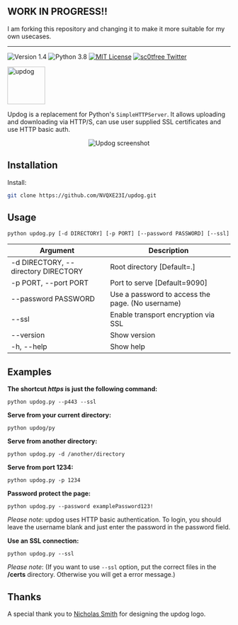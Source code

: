 ## WORK IN PROGRESS!!

I am forking this repository and changing it to make it more suitable for my own usecases.

---

![Version 1.4](http://img.shields.io/badge/version-v1.4-green.svg)
![Python 3.8](http://img.shields.io/badge/python-3.8-blue.svg)
[![MIT License](http://img.shields.io/badge/license-MIT%20License-blue.svg)](https://github.com/sc0tfree/updog/blob/master/LICENSE)
[![sc0tfree Twitter](http://img.shields.io/twitter/url/http/shields.io.svg?style=social&label=Follow)](https://twitter.com/sc0tfree)

<p>
  <img src="https://sc0tfree.squarespace.com/s/updog.png" width=85px alt="updog"/>
</p>

Updog is a replacement for Python's `SimpleHTTPServer`. 
It allows uploading and downloading via HTTP/S, 
can use user supplied SSL certificates and use HTTP basic auth.

<p align="center">
  <img src="https://sc0tfree.squarespace.com/s/updog-screenshot.png" alt="Updog screenshot"/>
</p>

## Installation

Install:

```bash
git clone https://github.com/NVQXE23I/updog.git
```

## Usage

`python updog.py [-d DIRECTORY] [-p PORT] [--password PASSWORD] [--ssl]`

| Argument                            | Description                                      |
|-------------------------------------|--------------------------------------------------| 
| -d DIRECTORY, --directory DIRECTORY | Root directory [Default=.]                       | 
| -p PORT, --port PORT                | Port to serve [Default=9090]                     |
| --password PASSWORD                 | Use a password to access the page. (No username) |
| --ssl                               | Enable transport encryption via SSL              |
| --version                           | Show version                                     |
| -h, --help                          | Show help                                        |

## Examples

**The shortcut *https* is just the following command:**

`python updog.py --p443 --ssl`

**Serve from your current directory:**

`python updog/py`

**Serve from another directory:**

`python updog.py -d /another/directory`

**Serve from port 1234:**

`python updog.py -p 1234`

**Password protect the page:**

`python updog.py --password examplePassword123!`

*Please note*: updog uses HTTP basic authentication.
To login, you should leave the username blank and just
enter the password in the password field.

**Use an SSL connection:**

`python updog.py --ssl`

*Please note*: (If you want to use `--ssl` option, put the correct files in the **/certs** directory.
Otherwise you will get a error message.)

## Thanks

A special thank you to [Nicholas Smith](http://nixmith.com) for
designing the updog logo.
